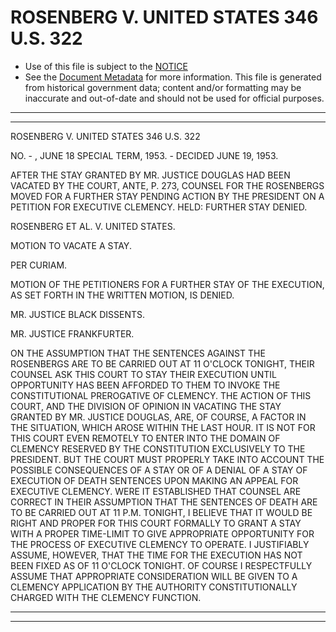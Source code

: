 ---
---

# ROSENBERG V. UNITED STATES 346 U.S. 322

* Use of this file is subject to the [NOTICE](https://github.com/publicdocs/notice/blob/master/NOTICE)
* See the [Document Metadata](../../../) for more information.
  This file is generated from historical government data; content and/or formatting may be inaccurate and out-of-date and should not be used for official purposes.

----------
----------

ROSENBERG V. UNITED STATES 346 U.S. 322

NO. - , JUNE 18 SPECIAL TERM, 1953.  - DECIDED JUNE 19, 1953.

AFTER THE STAY GRANTED BY MR. JUSTICE DOUGLAS HAD BEEN VACATED BY THE COURT, ANTE, P. 273, COUNSEL FOR THE ROSENBERGS MOVED FOR A FURTHER STAY PENDING ACTION BY THE PRESIDENT ON A PETITION FOR EXECUTIVE CLEMENCY.  HELD:  FURTHER STAY DENIED.

ROSENBERG ET AL. V. UNITED STATES.

MOTION TO VACATE A STAY.

PER CURIAM.

MOTION OF THE PETITIONERS FOR A FURTHER STAY OF THE EXECUTION, AS SET FORTH IN THE WRITTEN MOTION, IS DENIED.

MR. JUSTICE BLACK DISSENTS.

MR. JUSTICE FRANKFURTER.

ON THE ASSUMPTION THAT THE SENTENCES AGAINST THE ROSENBERGS ARE TO BE CARRIED OUT AT 11 O'CLOCK TONIGHT, THEIR COUNSEL ASK THIS COURT TO STAY THEIR EXECUTION UNTIL OPPORTUNITY HAS BEEN AFFORDED TO THEM TO INVOKE THE CONSTITUTIONAL PREROGATIVE OF CLEMENCY.  THE ACTION OF THIS COURT, AND THE DIVISION OF OPINION IN VACATING THE STAY GRANTED BY MR. JUSTICE DOUGLAS, ARE, OF COURSE, A FACTOR IN THE SITUATION, WHICH AROSE WITHIN THE LAST HOUR.  IT IS NOT FOR THIS COURT EVEN REMOTELY TO ENTER INTO THE DOMAIN OF CLEMENCY RESERVED BY THE CONSTITUTION EXCLUSIVELY TO THE PRESIDENT.  BUT THE COURT MUST PROPERLY TAKE INTO ACCOUNT THE POSSIBLE CONSEQUENCES OF A STAY OR OF A DENIAL OF A STAY OF EXECUTION OF DEATH SENTENCES UPON MAKING AN APPEAL FOR EXECUTIVE CLEMENCY.  WERE IT ESTABLISHED THAT COUNSEL ARE CORRECT IN THEIR ASSUMPTION THAT THE SENTENCES OF DEATH ARE TO BE CARRIED OUT AT 11 P.M. TONIGHT, I BELIEVE THAT IT WOULD BE RIGHT AND PROPER FOR THIS COURT FORMALLY TO GRANT A STAY WITH A PROPER TIME-LIMIT TO GIVE APPROPRIATE OPPORTUNITY FOR THE PROCESS OF EXECUTIVE CLEMENCY TO OPERATE.  I JUSTIFIABLY ASSUME, HOWEVER, THAT THE TIME FOR THE EXECUTION HAS NOT BEEN FIXED AS OF 11 O'CLOCK TONIGHT.  OF COURSE I RESPECTFULLY ASSUME THAT APPROPRIATE CONSIDERATION WILL BE GIVEN TO A CLEMENCY APPLICATION BY THE AUTHORITY CONSTITUTIONALLY CHARGED WITH THE CLEMENCY FUNCTION.


----------
----------

